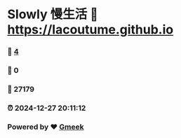 # Slowly 慢生活 :link: https://lacoutume.github.io 
### :page_facing_up: [4](https://lacoutume.github.io/tag.html) 
### :speech_balloon: 0 
### :hibiscus: 27179 
### :alarm_clock: 2024-12-27 20:11:12 
### Powered by :heart: [Gmeek](https://github.com/Meekdai/Gmeek)
